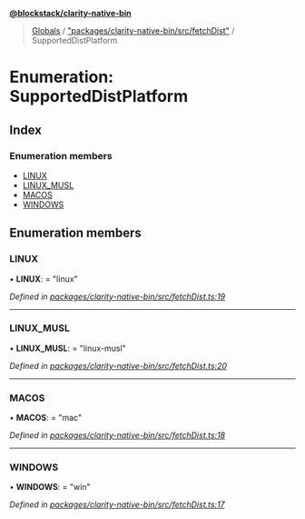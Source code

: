 **[@blockstack/clarity-native-bin](../README.md)**

> [Globals](../globals.md) / ["packages/clarity-native-bin/src/fetchDist"](../modules/_packages_clarity_native_bin_src_fetchdist_.md) / SupportedDistPlatform

# Enumeration: SupportedDistPlatform

## Index

### Enumeration members

- [LINUX](_packages_clarity_native_bin_src_fetchdist_.supporteddistplatform.md#linux)
- [LINUX_MUSL](_packages_clarity_native_bin_src_fetchdist_.supporteddistplatform.md#linux_musl)
- [MACOS](_packages_clarity_native_bin_src_fetchdist_.supporteddistplatform.md#macos)
- [WINDOWS](_packages_clarity_native_bin_src_fetchdist_.supporteddistplatform.md#windows)

## Enumeration members

### LINUX

• **LINUX**: = "linux"

_Defined in [packages/clarity-native-bin/src/fetchDist.ts:19](https://github.com/blockstack/clarity-js-sdk/blob/316fb4e/packages/clarity-native-bin/src/fetchDist.ts#L19)_

---

### LINUX_MUSL

• **LINUX_MUSL**: = "linux-musl"

_Defined in [packages/clarity-native-bin/src/fetchDist.ts:20](https://github.com/blockstack/clarity-js-sdk/blob/316fb4e/packages/clarity-native-bin/src/fetchDist.ts#L20)_

---

### MACOS

• **MACOS**: = "mac"

_Defined in [packages/clarity-native-bin/src/fetchDist.ts:18](https://github.com/blockstack/clarity-js-sdk/blob/316fb4e/packages/clarity-native-bin/src/fetchDist.ts#L18)_

---

### WINDOWS

• **WINDOWS**: = "win"

_Defined in [packages/clarity-native-bin/src/fetchDist.ts:17](https://github.com/blockstack/clarity-js-sdk/blob/316fb4e/packages/clarity-native-bin/src/fetchDist.ts#L17)_
